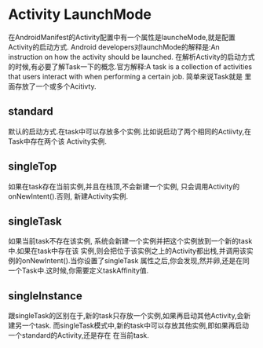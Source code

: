 # Activity LaunchMode
在AndroidManifest的Activity配置中有一个属性是launcheMode,就是配置Activity的启动方式.
Android developers对launchMode的解释是:An instruction on how the activity should be launched.
在解析Activity的启动方式的时候,有必要了解Task一下的概念.官方解释:A task is a collection of activities that users interact with when performing a certain job. 简单来说Task就是
里面存放了一个或多个Acitivty.
## standard
默认的启动方式.在task中可以存放多个实例.比如说启动了两个相同的Actiivty,在Task中存在两个该
Activity实例.

## singleTop
如果在task存在当前实例,并且在栈顶,不会新建一个实例, 只会调用Activity的onNewIntent().否则,
新建Activity实例.

## singleTask
如果当前task不存在该实例, 系统会新建一个实例并把这个实例放到一个新的task中.如果在task中存在该
实例,则会把位于该实例之上的Activity都出栈,并调用该实例的onNewIntent().当你设置了singleTask
属性之后,你会发现,然并卵,还是在同一个Task中.这时候,你需要定义taskAffinity值.

## singleInstance
跟singleTask的区别在于,新的task只存放一个实例,如果再启动其他Activity,会新建另一个task.
而singleTask模式中,新的task中可以存放其他实例,即如果再启动一个standard的Activity,还是存在
在当前task.
